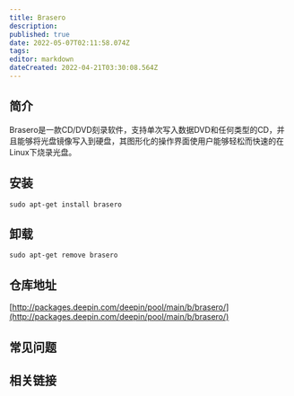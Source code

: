 ```yaml
---
title: Brasero
description: 
published: true
date: 2022-05-07T02:11:58.074Z
tags: 
editor: markdown
dateCreated: 2022-04-21T03:30:08.564Z
---
```


## 简介

Brasero是一款CD/DVD刻录软件，支持单次写入数据DVD和任何类型的CD，并且能够将光盘镜像写入到硬盘，其图形化的操作界面使用户能够轻松而快速的在Linux下烧录光盘。

## 安装

`sudo apt-get install brasero`

## 卸载

`sudo apt-get remove brasero`

## 仓库地址

[http://packages.deepin.com/deepin/pool/main/b/brasero/](http://packages.deepin.com/deepin/pool/main/b/brasero/)


## 常见问题


## 相关链接